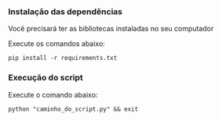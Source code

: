 ### Instalação das dependências
Você precisará ter as bibliotecas instaladas no seu computador  

Execute os comandos abaixo:

```
pip install -r requirements.txt
```


### Execução do script
Execute o comando abaixo:

```
python "caminho_do_script.py" && exit
```